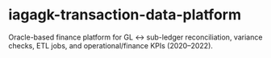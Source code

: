 # iagagk-transaction-data-platform
Oracle-based finance platform for GL ↔ sub-ledger reconciliation, variance checks, ETL jobs, and operational/finance KPIs (2020–2022).
